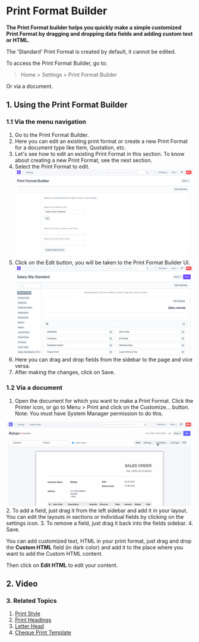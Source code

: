 
# Print Format Builder


**The Print Format builder helps you quickly make a simple customized Print Format by dragging and dropping data fields and adding custom text or HTML.**


The 'Standard' Print Format is created by default, it cannot be edited.


To access the Print Format Builder, go to:



> 
> Home > Settings > Print Format Builder
> 
> 
> 


Or via a document.


## 1. Using the Print Format Builder


### 1.1 Via the menu navigation


1. Go to the Print Format Builder.
2. Here you can edit an existing print format or create a new Print Format for a document type like Item, Quotation, etc.
3. Let's see how to edit an existing Print Format in this section. To know about creating a new Print Format, see the next section.
4. Select the Print Format to edit.
![Select doctype for editing Print Format](/files/print-format-builder-edit.png)
5. Click on the Edit button, you will be taken to the Print Format Builder UI.
![Print Format builder screen](/files/print-format-builder-screen.png)
6. Here you can drag and drop fields from the sidebar to the page and vice versa.
7. After making the changes, click on Save.


### 1.2 Via a document


1. Open the document for which you want to make a Print Format. Click the Printer icon, or go to Menu > Print and click on the Customize... button. Note: You must have System Manager permission to do this.


![Send Email](/files/print-format-builder-1.gif)
2. To add a field, just drag it from the left sidebar and add it in your layout. You can edit the layouts in sections or individual fields by clicking on the settings  icon.
3. To remove a field, just drag it back into the fields sidebar.
4. Save.


You can add customized text, HTML in your print format, just drag and drop the **Custom HTML** field (in dark color) and add it to the place where you want to add the Custom HTML content.


Then click on **Edit HTML** to edit your content.


## 2. Video






### 3. Related Topics


1. [Print Style](/docs/v13/user/manual/en/setting-up/print/print-style)
2. [Print Headings](/docs/v13/user/manual/en/setting-up/print/print-headings)
3. [Letter Head](/docs/v13/user/manual/en/setting-up/print/letter-head)
4. [Cheque Print Template](/docs/v13/user/manual/en/setting-up/print/cheque-print-template)


